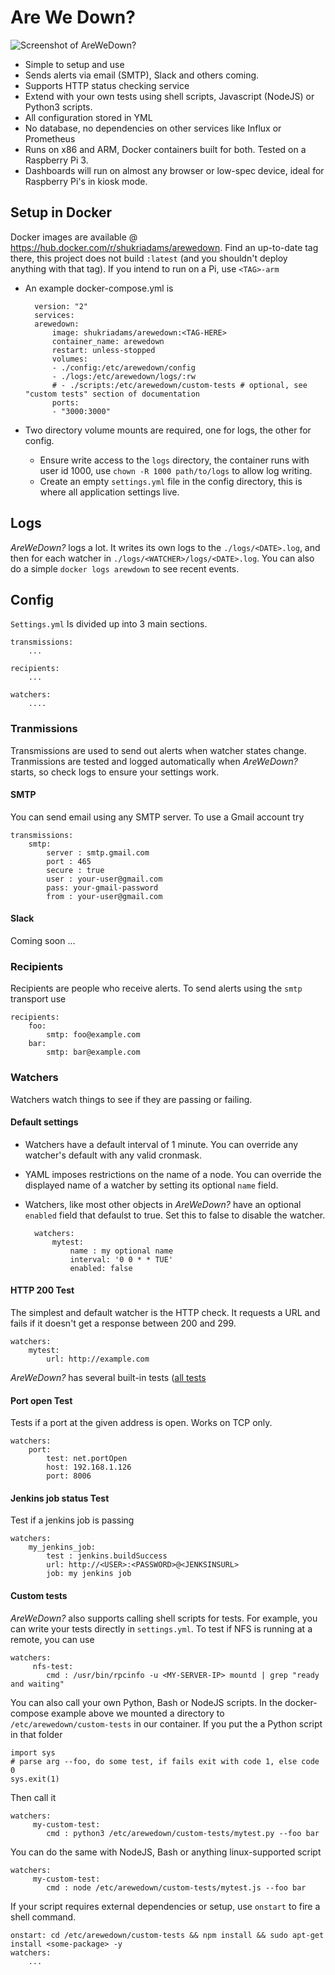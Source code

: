 # Are We Down?

![Screenshot of AreWeDown?](https://github.com/shukriadams/arewedown/blob/master/screenshot.PNG)

- Simple to setup and use
- Sends alerts via email (SMTP), Slack and others coming.
- Supports HTTP status checking service
- Extend with your own tests using shell scripts, Javascript (NodeJS) or Python3 scripts.
- All configuration stored in YML 
- No database, no dependencies on other services like Influx or Prometheus 
- Runs on x86 and ARM, Docker containers built for both. Tested on a Raspberry Pi 3.
- Dashboards will run on almost any browser or low-spec device, ideal for Raspberry Pi's in kiosk mode. 

## Setup in Docker

Docker images are available @ https://hub.docker.com/r/shukriadams/arewedown. Find an up-to-date tag there, this project does not build `:latest` (and you shouldn't deploy anything with that tag). If you intend to run on a Pi, use `<TAG>-arm`

- An example docker-compose.yml is

        version: "2"
        services:
        arewedown:
            image: shukriadams/arewedown:<TAG-HERE>
            container_name: arewedown
            restart: unless-stopped
            volumes:
            - ./config:/etc/arewedown/config
            - ./logs:/etc/arewedown/logs/:rw
            # - ./scripts:/etc/arewedown/custom-tests # optional, see "custom tests" section of documentation
            ports:
            - "3000:3000"

- Two directory volume mounts are required, one for logs, the other for config.
    - Ensure write access to the `logs` directory, the container runs with user id 1000, use `chown -R 1000 path/to/logs` to allow log writing.
    - Create an empty `settings.yml` file in the config directory, this is where all application settings live.

## Logs

_AreWeDown?_ logs a lot. It writes its own logs to the `./logs/<DATE>.log`, and then for each watcher in `./logs/<WATCHER>/logs/<DATE>.log`. You can also do a simple `docker logs arewdown` to see recent events.

## Config

`Settings.yml` Is divided up into 3 main sections. 

    transmissions:
        ...

    recipients:
        ...

    watchers:
        ....

### Tranmissions

Transmissions are used to send out alerts when watcher states change. Tranmissions are tested and logged automatically when _AreWeDown?_ starts, so check logs to ensure your settings work.

#### SMTP

You can send email using any SMTP server. To use a Gmail account try

    transmissions:
        smtp:
            server : smtp.gmail.com
            port : 465
            secure : true
            user : your-user@gmail.com
            pass: your-gmail-password
            from : your-user@gmail.com

#### Slack

Coming soon ...

### Recipients

Recipients are people who receive alerts. To send alerts using the `smtp` transport use

    recipients:
        foo:
            smtp: foo@example.com
        bar:
            smtp: bar@example.com

### Watchers

Watchers watch things to see if they are passing or failing.

#### Default settings

- Watchers have a default interval of 1 minute. You can override any watcher's default with any valid cronmask.
- YAML imposes restrictions on the name of a node. You can override the displayed name of a watcher by setting its optional `name` field.
- Watchers, like most other objects in _AreWeDown?_ have an optional `enabled` field that defaulst to true. Set this to false to disable the watcher.

        watchers:
            mytest:
                name : my optional name
                interval: '0 0 * * TUE'
                enabled: false

#### HTTP 200 Test

The simplest and default watcher is the HTTP check. It requests a URL and fails if it doesn't get a response between 200 and 299.

    watchers:
        mytest:
            url: http://example.com

_AreWeDown?_ has several built-in tests ([all tests](https://github.com/shukriadams/arewedown/tree/master/src/tests)

#### Port open Test

Tests if a port at the given address is open. Works on TCP only.

    watchers:
        port:
            test: net.portOpen
            host: 192.168.1.126
            port: 8006

#### Jenkins job status Test

Test if a jenkins job is passing

    watchers:
        my_jenkins_job:
            test : jenkins.buildSuccess
            url: http://<USER>:<PASSWORD>@<JENKSINSURL>
            job: my jenkins job

#### Custom tests

 _AreWeDown?_ also supports calling shell scripts for tests. For example, you can write your tests directly in `settings.yml`. To test if NFS is running at a remote, you can use

    watchers:
         nfs-test:
            cmd : /usr/bin/rpcinfo -u <MY-SERVER-IP> mountd | grep "ready and waiting"

You can also call your own Python, Bash or NodeJS scripts. In the docker-compose example above we mounted a directory to `/etc/arewedown/custom-tests` in our container. If you put the a Python script in that folder 

    import sys
    # parse arg --foo, do some test, if fails exit with code 1, else code 0
    sys.exit(1)

Then call it

    watchers:
         my-custom-test:
            cmd : python3 /etc/arewedown/custom-tests/mytest.py --foo bar

You can do the same with NodeJS, Bash or anything linux-supported script

    watchers:
         my-custom-test:
            cmd : node /etc/arewedown/custom-tests/mytest.js --foo bar

If your script requires external dependencies or setup, use `onstart` to fire a shell command.

    onstart: cd /etc/arewedown/custom-tests && npm install && sudo apt-get install <some-package> -y
    watchers:
        ...
        